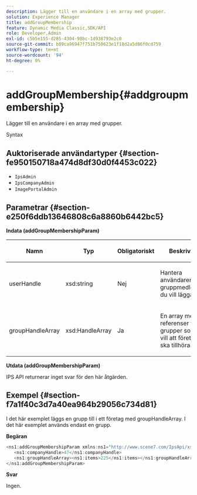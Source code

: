 ```yaml
---
description: Lägger till en användare i en array med grupper.
solution: Experience Manager
title: addGroupMembership
feature: Dynamic Media Classic,SDK/API
role: Developer,Admin
exl-id: c5b5e155-d285-4304-98bc-1d938793e2c0
source-git-commit: b89ca96947f751b750623e1f18d2a5d86f0cd759
workflow-type: tm+mt
source-wordcount: '94'
ht-degree: 0%

---
```


# addGroupMembership{#addgroupmembership}

Lägger till en användare i en array med grupper.

Syntax

## Auktoriserade användartyper {#section-fe950150718a474d8df30d0f4453c022}

* `IpsAdmin`
* `IpsCompanyAdmin`
* `ImagePortalAdmin`

## Parametrar {#section-e250f6ddb13646808c6a8860b6442bc5}

**Indata (addGroupMembershipParam)**

<table id="table_71AD8902E4854CA5A12379DBA4DF17C7"> 
 <thead> 
  <tr> 
   <th colname="col1" class="entry"> <p>Namn </p> </th> 
   <th colname="col2" class="entry"> <p>Typ </p> </th> 
   <th colname="col3" class="entry"> <p>Obligatoriskt </p> </th> 
   <th colname="col4" class="entry"> <p>Beskrivning </p> </th> 
  </tr> 
 </thead>
 <tbody> 
  <tr> 
   <td colname="col1"> <span class="codeph"> <span class="varname"> userHandle </span> </span> </td> 
   <td colname="col2"> <span class="codeph"> xsd:string</span> </td> 
   <td colname="col3"> <p>Nej </p> </td> 
   <td colname="col4"> <p>Hantera användaren vars gruppmedlemskap du vill lägga till. </p> </td> 
  </tr> 
  <tr> 
   <td colname="col1"> <span class="codeph"> <span class="varname"> groupHandleArray </span> </span> </td> 
   <td colname="col2"> <span class="codeph"> xsd:HandleArray</span> </td> 
   <td colname="col3"> <p>Ja </p> </td> 
   <td colname="col4"> <p>En array med referenser till de grupper som du vill att företaget ska tillhöra. </p> </td> 
  </tr> 
 </tbody> 
</table>

**Utdata (addGroupMembershipParam)**

IPS API returnerar inget svar för den här åtgärden.

## Exempel {#section-f7a1f40c3d7a40ea964b29056c734d81}

I det här exemplet läggs en grupp till i ett företag med groupHandleArray. I det här exemplet används endast en grupp.

**Begäran**

```java {.line-numbers}
<ns1:addGroupMembershipParam xmlns:ns1="http://www.scene7.com/IpsApi/xsd">
   <ns1:companyHandle>47</ns1:companyHandle>
   <ns1:groupHandleArray><ns1:items>225</ns1:items></ns1:groupHandleArray>
</ns1:addGroupMembershipParam>
```

**Svar**

Ingen.
